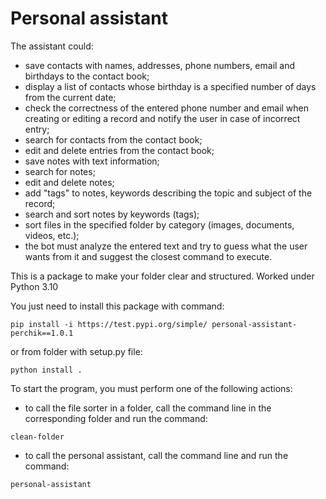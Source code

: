 # Personal assistant

The assistant could:
* save contacts with names, addresses, phone numbers, email and birthdays to the contact book;
* display a list of contacts whose birthday is a specified number of days from the current date;
* check the correctness of the entered phone number and email when creating or editing a record and notify the user in case of incorrect entry;
* search for contacts from the contact book;
* edit and delete entries from the contact book;
* save notes with text information;
* search for notes;
* edit and delete notes;
* add "tags" to notes, keywords describing the topic and subject of the record;
* search and sort notes by keywords (tags);
* sort files in the specified folder by category (images, documents, videos, etc.);
* the bot must analyze the entered text and try to guess what the user wants from it and suggest the closest command to execute.


This is a package to make your folder clear and structured. 
Worked under Python 3.10

You just need to install this package with command:
```
pip install -i https://test.pypi.org/simple/ personal-assistant-perchik==1.0.1
```
or from folder with setup.py file:
```
python install .
```


To start the program, you must perform one of the following actions:
* to call the file sorter in a folder, call the command line in the corresponding folder and run the command:
```
clean-folder
```
* to call the personal assistant, call the command line and run the command:
```
personal-assistant
```